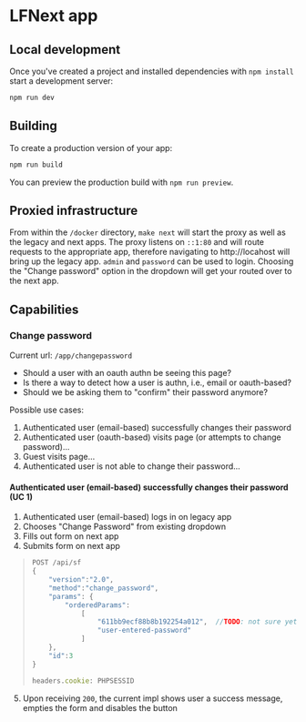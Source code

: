 # LFNext app

## Local development

Once you've created a project and installed dependencies with `npm install` start a development server:

```bash
npm run dev
```

## Building

To create a production version of your app:

```bash
npm run build
```

You can preview the production build with `npm run preview`.

## Proxied infrastructure

From within the `/docker` directory, `make next` will start the proxy as well as the legacy and next apps.  The proxy listens on `::1:80` and will route requests to the appropriate app, therefore navigating to http://locahost will bring up the legacy app.  `admin` and `password` can be used to login.  Choosing the "Change password" option in the dropdown will get your routed over to the next app.

## Capabilities

### Change password

Current url: `/app/changepassword`

* Should a user with an oauth authn be seeing this page?
* Is there a way to detect how a user is authn, i.e., email or oauth-based?
* Should we be asking them to "confirm" their password anymore?

Possible use cases:
1. Authenticated user (email-based) successfully changes their password
1. Authenticated user (oauth-based) visits page (or attempts to change password)...
1. Guest visits page...
1. Authenticated user is not able to change their password...

#### Authenticated user (email-based) successfully changes their password (UC 1)
1. Authenticated user (email-based) logs in on legacy app
1. Chooses "Change Password" from existing dropdown
1. Fills out form on next app
1. Submits form on next app
> ```js
> POST /api/sf
> {
>     "version":"2.0",
>     "method":"change_password",
>     "params": {
>         "orderedParams":
>             [
>                 "611bb9ecf88b8b192254a012",  //TODO: not sure yet where to get this from, probably a user ID
>                 "user-entered-password"
>             ]
>     },
>     "id":3
> }
>
> headers.cookie: PHPSESSID
> ```
5. Upon receiving `200`, the current impl shows user a success message, empties the form and disables the button
